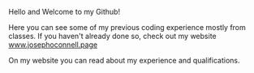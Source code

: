 Hello and Welcome to my Github!  

Here you can see some of my previous coding experience mostly from classes.  If you haven't already done so, check out my website www.josephoconnell.page

On my website you can read about my experience and qualifications.
